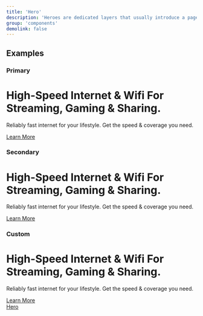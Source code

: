 ```yaml
---
title: 'Hero'
description: 'Heroes are dedicated layers that usually introduce a page. They often have a heading, copy and link button.'
group: 'components'
demolink: false
---
```


## Examples 

### Primary

<div class="hero hero-primary">
    <div class="container-xxl">
        <h1>
            High-Speed Internet &amp; Wifi For Streaming, Gaming & Sharing.
        </h1>
        <p>Reliably fast internet for your lifestyle. Get the speed & coverage you need.</p>
        <a class="btn btn-secondary" href="">Learn More</a>
    </div>
</div>

### Secondary

<div class="hero hero-light">
    <div class="container-xxl">
        <h1>
            High-Speed Internet &amp; Wifi For Streaming, Gaming & Sharing.
        </h1>
        <p>Reliably fast internet for your lifestyle. Get the speed & coverage you need.</p>
        <a class="btn btn-primary" href="">Learn More</a>
    </div>
</div>

### Custom

<div class="hero hero-my-modifier">
    <div class="container-xxl">
        <h1>
            High-Speed Internet &amp; Wifi For Streaming, Gaming & Sharing.
        </h1>
        <p>Reliably fast internet for your lifestyle. Get the speed & coverage you need.</p>
        <a class="btn btn-primary" href="">Learn More</a>
    </div>
</div>

<a class="hb-demo-link btn btn-primary" href="/demos/hero">
    Hero <i class="fas fa-external-link-alt"></i>
</a>
